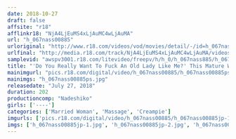 ```yaml
---
date: 2018-10-27
draft: false
affsite: "r18"
afflinkr18: "NjA4LjEuMS4xLjAuMC4wLjAuMA"
url: "h_067nass00885"
urloriginal: "http://www.r18.com/videos/vod/movies/detail/-/id=h_067nass00885"
urlfinal: "http://media.r18.com/track/NjA4LjEuMS4xLjAuMC4wLjAuMA/videos/vod/movies/detail/-/id=h_067nass00885"
samplevid: "awspv3001.r18.com/litevideo/freepv/h/h_0/h_067nass885/h_067nass885_dmb_w.mp4"
title: "'Do You Really Want To Fuck An Old Lady Like Me?' This Mature Woman Who Had Forgotten The Pleasures She Could Get From A Man Is A Hard-Working Woman Who Doesn't Mind When A Younger Man Propositions Her For Sex"
mainimgurl: "pics.r18.com/digital/video/h_067nass00885/h_067nass00885ps.jpg"
mainimgs: "h_067nass00885ps.jpg"
releasedate: "July 27, 2018"
duration: 202
productioncomp: "Nadeshiko"
girls: ['----']
categories: ['Married Woman', 'Massage', 'Creampie']
imgurls: ['pics.r18.com/digital/video/h_067nass00885/h_067nass00885jp-1.jpg', 'pics.r18.com/digital/video/h_067nass00885/h_067nass00885jp-2.jpg', 'pics.r18.com/digital/video/h_067nass00885/h_067nass00885jp-3.jpg', 'pics.r18.com/digital/video/h_067nass00885/h_067nass00885jp-4.jpg', 'pics.r18.com/digital/video/h_067nass00885/h_067nass00885jp-5.jpg', 'pics.r18.com/digital/video/h_067nass00885/h_067nass00885jp-6.jpg', 'pics.r18.com/digital/video/h_067nass00885/h_067nass00885jp-7.jpg', 'pics.r18.com/digital/video/h_067nass00885/h_067nass00885jp-8.jpg', 'pics.r18.com/digital/video/h_067nass00885/h_067nass00885jp-9.jpg', 'pics.r18.com/digital/video/h_067nass00885/h_067nass00885jp-10.jpg', 'pics.r18.com/digital/video/h_067nass00885/h_067nass00885jp-11.jpg', 'pics.r18.com/digital/video/h_067nass00885/h_067nass00885jp-12.jpg', 'pics.r18.com/digital/video/h_067nass00885/h_067nass00885jp-13.jpg', 'pics.r18.com/digital/video/h_067nass00885/h_067nass00885jp-14.jpg', 'pics.r18.com/digital/video/h_067nass00885/h_067nass00885jp-15.jpg', 'pics.r18.com/digital/video/h_067nass00885/h_067nass00885jp-16.jpg', 'pics.r18.com/digital/video/h_067nass00885/h_067nass00885jp-17.jpg', 'pics.r18.com/digital/video/h_067nass00885/h_067nass00885jp-18.jpg', 'pics.r18.com/digital/video/h_067nass00885/h_067nass00885jp-19.jpg', 'pics.r18.com/digital/video/h_067nass00885/h_067nass00885jp-20.jpg']
imgs: ['h_067nass00885jp-1.jpg', 'h_067nass00885jp-2.jpg', 'h_067nass00885jp-3.jpg', 'h_067nass00885jp-4.jpg', 'h_067nass00885jp-5.jpg', 'h_067nass00885jp-6.jpg', 'h_067nass00885jp-7.jpg', 'h_067nass00885jp-8.jpg', 'h_067nass00885jp-9.jpg', 'h_067nass00885jp-10.jpg', 'h_067nass00885jp-11.jpg', 'h_067nass00885jp-12.jpg', 'h_067nass00885jp-13.jpg', 'h_067nass00885jp-14.jpg', 'h_067nass00885jp-15.jpg', 'h_067nass00885jp-16.jpg', 'h_067nass00885jp-17.jpg', 'h_067nass00885jp-18.jpg', 'h_067nass00885jp-19.jpg', 'h_067nass00885jp-20.jpg']
---
```

